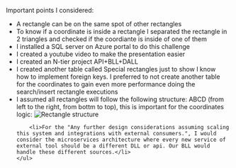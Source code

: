  Important points I considered:
    <ul>
        <li>A rectangle can be on the same spot of other rectangles</li>
        <li>To know if a coordinate is inside a rectangle I separated the rectangle in 2 triangles and checked if the coordiante is inside of one of them</li>
        <li>I installed a SQL server on Azure portal to do this challenge</li>
        <li>I created a youtube video to make the presentation easier</li>
        <li>I created an N-tier project API+BLL+DALL</li>
        <li>I created another table called Special rectangles just to show I know how to implement foreign keys. I preferred to not create another table for the coordinates to gain even more performance doing the search/insert rectangle executions</li>
        <li>I assumed all rectangles will follow the following structure: ABCD (from left to the right, from bottm to top), this is important for the coordinates logic:
            <img src="~/Content/img/TableDesign.JPG" alt="Rectangle structure" />
        </li>

        <li>For the "Any further design considerations assuming scaling this system and integrations with external consumers.", I would consider the microservices architecture where every new service of external tool should be a different DLL or api. Our BLL would handle these different sources.</li>
    </ul>
